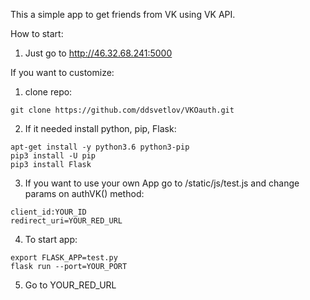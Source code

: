 This a simple app to get friends from VK using VK API.

How to start:

1. Just go to http://46.32.68.241:5000


If you want to customize:

1. clone repo:
```
git clone https://github.com/ddsvetlov/VKOauth.git
```

2. If it needed install python, pip, Flask:
```
apt-get install -y python3.6 python3-pip 
pip3 install -U pip
pip3 install Flask
```

3. If you want to use your own App go to /static/js/test.js and change params on authVK() method:
```
client_id:YOUR_ID
redirect_uri=YOUR_RED_URL
```

4. To start app:
```
export FLASK_APP=test.py
flask run --port=YOUR_PORT
```

5. Go to YOUR_RED_URL


